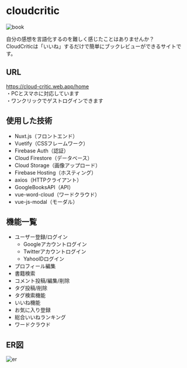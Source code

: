 # cloudcritic

![book](https://user-images.githubusercontent.com/50011163/104151892-7942b180-5421-11eb-962b-fee7450c64e0.JPG)

自分の感想を言語化するのを難しく感じたことはありませんか？<br>
CloudCriticは「いいね」するだけで簡単にブックレビューができるサイトです。

## URL

https://cloud-critic.web.app/home<br>
・PCとスマホに対応しています<br>
・ワンクリックでゲストログインできます<br>

## 使用した技術

- Nuxt.js（フロントエンド）
- Vuetify（CSSフレームワーク）
- Firebase Auth（認証）
- Cloud Firestore（データベース）
- Cloud Storage（画像アップロード）
- Firebase Hosting（ホスティング）
- axios（HTTPクライアント）
- GoogleBooksAPI（API）
- vue-word-cloud（ワードクラウド）
- vue-js-modal（モーダル）

## 機能一覧
- ユーザー登録/ログイン
  - Googleアカウントログイン
  - Twitterアカウントログイン
  - YahooIDログイン
- プロフィール編集
- 書籍検索
- コメント投稿/編集/削除
- タグ投稿/削除
- タグ検索機能
- いいね機能
- お気に入り登録
- 総合いいねランキング
- ワードクラウド

## ER図
![er](https://user-images.githubusercontent.com/50011163/103986917-ef9ba580-51ce-11eb-9cad-fe2cbd83c95f.png)
